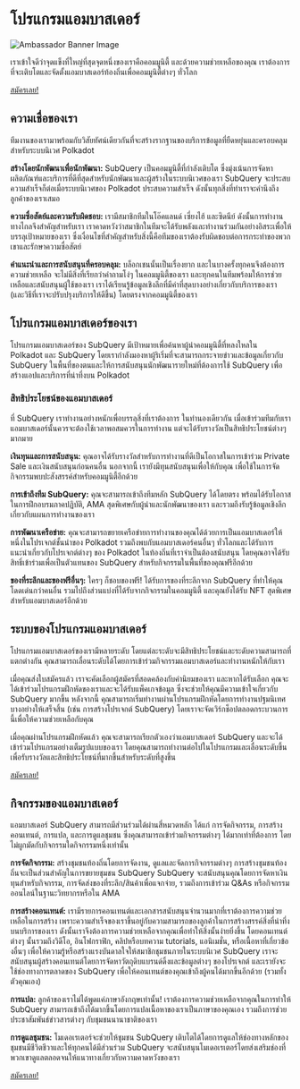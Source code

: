 # โปรแกรมแอมบาสเดอร์

![Ambassador Banner Image](/assets/img/ambassador_banner.png)

เราเข้าใจดีว่าจุดแข็งที่ใหญ่ที่สุดจุดหนึ่งของเราคือคอมมูนิตี้ และด้วยความช่วยเหลือของคุณ เราต้องการที่จะเติบโตและจัดตั้งแอมบาสเดอร์ท้องถิ่นเพื่อคอมมูนิตี้ต่างๆ ทั่วโลก

[สมัครเลย!](https://forms.gle/GXBbJ6LDpNfM2v1X6)

## ความเชื่อของเรา

ทีมงานของเรามาพร้อมกับวิสัยทัศน์เดียวกันที่จะสร้างรากฐานของบริการข้อมูลที่ยืดหยุ่นและครอบคลุมสำหรับระบบนิเวศ Polkadot

**สร้างโดยนักพัฒนาเพื่อนักพัฒนา:** SubQuery เป็นคอมมูนิตี้ที่กำลังเติบโต ซึ่งมุ่งเน้นการจัดหาผลิตภัณฑ์และบริการที่ดีที่สุดสำหรับนักพัฒนาและผู้สร้างในระบบนิเวศของเรา SubQuery จะประสบความสำเร็จก็ต่อเมื่อระบบนิเวศของ Polkadot ประสบความสำเร็จ ดังนั้นทุกสิ่งที่ทำเราจะคำนึงถึงลูกค้าของเราเสมอ

**ความซื่อสัตย์และความรับผิดชอบ:** เรามีสมาชิกทีมในโอ๊คแลนด์ เซี่ยงไฮ้ และซิดนีย์ ดังนั้นการทำงานทางไกลจึงสำคัญสำหรับเรา เราคาดหวังว่าสมาชิกในทีมจะได้รับพลังและทำงานร่วมกันอย่างอิสระเพื่อให้บรรลุเป้าหมายของเรา ซึ่งเงื่อนไขที่สำคัญสำหรับสิ่งนี้คือทีมของเราต้องรับผิดชอบต่อการกระทำของพวกเขาและรักษาความซื่อสัตย์

**คำแนะนำและการสนับสนุนที่ครอบคลุม:** บล็อกเชนนั้นเป็นเรื่องยาก และในบางครั้งทุกคนจึงต้องการความช่วยเหลือ จะไม่มีสิ่งที่เรียกว่าคำถามโง่ๆ ในคอมมูนิตี้ของเรา และทุกคนในทีมพร้อมให้การช่วยเหลือและสนับสนุนผู้ใช้ของเรา เราได้เรียนรู้ข้อมูลเชิงลึกที่มีค่าที่สุดบางอย่างเกี่ยวกับบริการของเรา (และวิธีที่เราจะปรับปรุงบริการให้ดีขึ้น) โดยตรงจากคอมมูนิตี้ของเรา

## โปรแกรมแอมบาสเดอร์ของเรา

โปรแกรมแอมบาสเดอร์ของ SubQuery มีเป้าหมายเพื่อค้นหาผู้นำคอมมูนิตี้ที่หลงใหลใน Polkadot และ SubQuery โดยเรากำลังมองหาผู้ริเริ่มที่จะสามารถกระจายข่าวและข้อมูลเกี่ยวกับ SubQuery ในพื้นที่ของตนและให้การสนับสนุนนักพัฒนารายใหม่ที่ต้องการใช้ SubQuery เพื่อสร้างแอปและบริการที่น่าทึ่งบน Polkadot

### สิทธิประโยชน์ของแอมบาสเดอร์

ที่ SubQuery เราทำงานอย่างหนักเพื่อบรรลุสิ่งที่เราต้องการ ในทำนองเดียวกัน เมื่อเข้าร่วมทีมกับเราแอมบาสเดอร์นั้นควรจะต้องใช้เวลาพอสมควรในการทำงาน แต่จะได้รับรางวัลเป็นสิทธิประโยชน์ต่างๆ มากมาย

**เงินทุนและการสนับสนุน:** คุณอาจได้รับรางวัลสำหรับการทำงานที่ดีเป็นโอกาสในการเข้าร่วม Private Sale และเงินสนับสนุนก่อนคนอื่น นอกจากนี้ เรายังมีทุนสนับสนุนเพื่อให้กับคุณ เพื่อใช้ในการจัดกิจกรรมพบปะสังสรรค์สำหรับคอมมูนิตี้อีกด้วย

**การเข้าถึงทีม SubQuery:** คุณจะสามารถเข้าถึงทีมหลัก SubQuery ได้โดยตรง พร้อมได้รับโอกาสในการฝึกอบรมภาคปฏิบัติ, AMA สุดพิเศษกับผู้นำและนักพัฒนาของเรา และรวมถึงรับรู้ข้อมูลเชิงลึกเกี่ยวกับแผนการทำงานของเรา

**การพัฒนาเครือข่าย:** คุณจะสามารถขยายเครือข่ายการทำงานของคุณได้ด้วยการเป็นแอมบาสเดอร์ให้หนึ่งในโปรเจกต์ชั้นนำของ Polkadot รวมถึงพบกับแอมบาสเดอร์คนอื่นๆ ทั่วโลกและได้รับการแนะนำเกี่ยวกับโปรเจกต์ต่างๆ ของ Polkadot ในท้องถิ่นที่เราจำเป็นต้องสนับสนุน โดยคุณอาจได้รับสิทธิ์เข้าร่วมเพื่อเป็นตัวแทนของ SubQuery สำหรับกิจกรรมในพื้นที่ของคุณฟรีอีกด้วย

**ของที่ระลึกและของฟรีอื่นๆ:** ใครๆ ก็ชอบของฟรี! ได้รับการของที่ระลึกจาก SubQuery ที่ทำให้คุณโดดเด่นกว่าคนอื่น รวมไปถึงส่วนแบ่งที่ได้รับจากกิจกรรมในคอมมูนิตี้ และคุณยังได้รับ NFT สุดพิเศษ สำหรับแอมบาสเดอร์อีกด้วย

## ระบบของโปรแกรมแอมบาสเดอร์

โปรแกรมแอมบาสเดอร์ของเรามีหลายระดับ โดยแต่ละระดับจะมีสิทธิประโยชน์และระดับความสามารถที่แตกต่างกัน คุณสามารถเลื่อนระดับได้โดยการเข้าร่วมกิจกรรมแอมบาสเดอร์และทำงานหนักให้กับเรา

เมื่อคุณส่งใบสมัครแล้ว เราจะคัดเลือกผู้สมัครที่สอดคล้องกับค่านิยมของเรา และหากได้รับเลือก คุณจะได้เข้าร่วมโปรแกรมฝึกหัดของเราและจะได้รับแพ็คเกจข้อมูล ซึ่งจะช่วยให้คุณมีความเข้าใจเกี่ยวกับ SubQuery มากขึ้น หลังจากนี้ คุณสามารถเริ่มทำงานผ่านโปรแกรมฝึกหัดโดยการทำงานปฐมนิเทศบางอย่างให้เสร็จสิ้น (เช่น การสร้างโปรเจกต์ SubQuery) โดยเราจะจัดเวิร์กช็อปตลอดกระบวนการนี้เพื่อให้ความช่วยเหลือกับคุณ

เมื่อคุณผ่านโปรแกรมฝึกหัดแล้ว คุณจะสามารถเรียกตัวเองว่าแอมบาสเดอร์ SubQuery และจะได้เข้าร่วมโปรแกรมอย่างเต็มรูปแบบของเรา โดยคุณสามารถทำงานต่อไปในโปรแกรมและเลื่อนระดับขึ้น เพื่อรับรางวัลและสิทธิประโยชน์ที่มากขึ้นสำหรับระดับที่สูงขึ้น

[สมัครเลย!](https://forms.gle/GXBbJ6LDpNfM2v1X6)

## กิจกรรมของแอมบาสเดอร์

แอมบาสเดอร์ SubQuery สามารถมีส่วนร่วมได้ผ่านสี่หมวดหลัก ได้แก่ การจัดกิจกรรม, การสร้างคอนเทนต์, การแปล, และการดูแลชุมชน ซึ่งคุณสามารถเข้าร่วมกิจกรรมต่างๆ ได้มากเท่าที่ต้องการ โดยไม่ผูกมัดกับกิจกรรมใดกิจกรรมหนึ่งเท่านั้น

**การจัดกิจกรรม:** สร้างชุมชนท้องถิ่นโดยการจัดงาน, ดูแลและจัดการกิจกรรมต่างๆ การสร้างชุมชนท้องถิ่นจะเป็นส่วนสำคัญในการขยายชุมชน SubQuery SubQuery จะสนับสนุนคุณโดยการจัดหาเงินทุนสำหรับกิจกรรม, การจัดส่งของที่ระลึก/สินค้าเพื่อแจกจ่าย, รวมถึงการเข้าร่วม Q&As หรือกิจกรรมออนไลน์ในฐานะวิทยากรหรือใน AMA

**การสร้างคอนเทนต์:** เรามีรายการคอนเทนต์และเอกสารสนับสนุนจำนวนมากที่เราต้องการความช่วยเหลือในการสร้าง เพราะความสำเร็จของเราขึ้นอยู่กับความสามารถของลูกค้าในการสร้างสรรค์สิ่งที่น่าทึ่งบนบริการของเรา ดังนั้นเราจึงต้องการความช่วยเหลือจากคุณเพื่อทำให้สิ่งนั้นง่ายยิ่งขึ้น โดยคอนเทนต์ต่างๆ นั้นรวมถึงวิดีโอ, อินโฟกราฟิก, คลิปหรือบทความ tutorials, แอนิเมชั่น, หรือเนื้อหาที่เกี่ยวข้องอื่นๆ เพื่อให้ความรู้หรือสร้างแรงบันดาลใจให้สมาชิกชุมชนภายในระบบนิเวศ SubQuery เราจะสนับสนุนผู้สร้างคอนเทนต์โดยการจัดหาวัตถุดิบแบรนด์ดิ้งและข้อมูลต่างๆ ของโปรเจกต์ และเรายังจะใช้ช่องทางการตลาดของ SubQuery เพื่อให้คอนเทนต์ของคุณเข้าถึงผู้คนได้มากขึ้นอีกด้วย (รวมทั้งตัวคุณเอง)

**การแปล:** ลูกค้าของเราไม่ได้พูดแค่ภาษาอังกฤษเท่านั้น! เราต้องการความช่วยเหลือจากคุณในการทำให้ SubQuery สามารถเข้าถึงได้มากขึ้นโดยการแปลเนื้อหาของเราเป็นภาษาของคุณเอง รวมถึงการช่วยประชาสัมพันธ์ข่าวสารต่างๆ กับชุมชนนานาชาติของเรา

**การดูแลชุมชน:** โมเดอเรเตอร์จะช่วยให้ชุมชน SubQuery เติบโตได้โดยการดูแลให้ช่องทางหลักของชุมชนมีชีวิตชีวาและให้ทุกคนได้มีส่วนร่วม SubQuery จะสนับสนุนโมเดอเรเตอร์โดยส่งเสริมช่องที่พวกเขาดูแลตลอดจนให้แนวทางเกี่ยวกับความคาดหวังของเรา

[สมัครเลย!](https://forms.gle/GXBbJ6LDpNfM2v1X6)